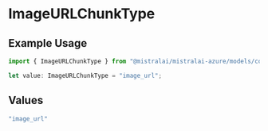 # ImageURLChunkType

## Example Usage

```typescript
import { ImageURLChunkType } from "@mistralai/mistralai-azure/models/components";

let value: ImageURLChunkType = "image_url";
```

## Values

```typescript
"image_url"
```